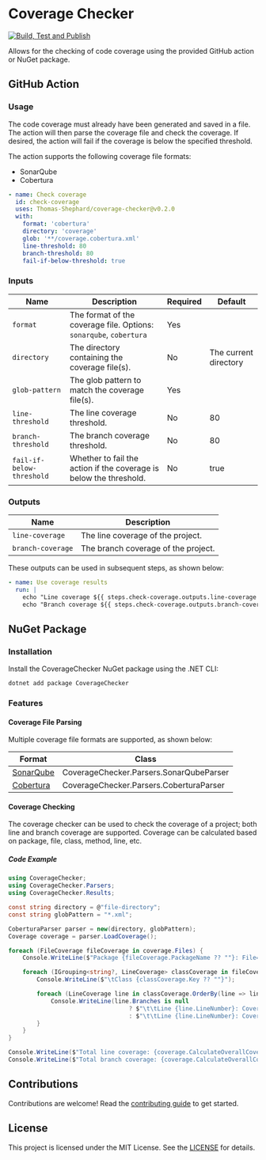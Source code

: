 # Coverage Checker

[![Build, Test and Publish](https://github.com/Thomas-Shephard/coverage-checker/actions/workflows/build-test-and-publish.yml/badge.svg)](https://github.com/Thomas-Shephard/coverage-checker/actions/workflows/build-test-and-publish.yml)

Allows for the checking of code coverage using the provided GitHub action or NuGet package.

## GitHub Action

### Usage

The code coverage must already have been generated and saved in a file. The action will then parse the coverage file and check the coverage. If desired, the action will fail if the coverage is below the specified threshold.

The action supports the following coverage file formats:

- SonarQube
- Cobertura

```yaml
- name: Check coverage
  id: check-coverage
  uses: Thomas-Shephard/coverage-checker@v0.2.0
  with:
    format: 'cobertura'
    directory: 'coverage'
    glob: '**/coverage.cobertura.xml'
    line-threshold: 80
    branch-threshold: 80
    fail-if-below-threshold: true
```

### Inputs
| Name                      | Description                                                        | Required | Default               |
|---------------------------|--------------------------------------------------------------------|----------|-----------------------|
| `format`                  | The format of the coverage file. Options: `sonarqube`, `cobertura` | Yes      |                       |
| `directory`               | The directory containing the coverage file(s).                     | No       | The current directory |
| `glob-pattern`            | The glob pattern to match the coverage file(s).                    | Yes      |                       |
| `line-threshold`          | The line coverage threshold.                                       | No       | 80                    |
| `branch-threshold`        | The branch coverage threshold.                                     | No       | 80                    |
| `fail-if-below-threshold` | Whether to fail the action if the coverage is below the threshold. | No       | true                  |

### Outputs
| Name              | Description                         |
|-------------------|-------------------------------------|
| `line-coverage`   | The line coverage of the project.   |
| `branch-coverage` | The branch coverage of the project. |

These outputs can be used in subsequent steps, as shown below:

```yaml
- name: Use coverage results
  run: |
    echo "Line coverage ${{ steps.check-coverage.outputs.line-coverage }}"
    echo "Branch coverage ${{ steps.check-coverage.outputs.branch-coverage }}"
```

## NuGet Package

### Installation

Install the CoverageChecker NuGet package using the .NET CLI:

```
dotnet add package CoverageChecker
```

### Features

#### Coverage File Parsing

Multiple coverage file formats are supported, as shown below:

| Format                                                                                                            | Class                                   |
|-------------------------------------------------------------------------------------------------------------------|-----------------------------------------|
| [SonarQube](https://docs.sonarsource.com/sonarqube/latest/analyzing-source-code/test-coverage/generic-test-data/) | CoverageChecker.Parsers.SonarQubeParser |
| [Cobertura](https://github.com/cobertura/web/blob/master/htdocs/xml/coverage-04.dtd)                              | CoverageChecker.Parsers.CoberturaParser |

#### Coverage Checking

The coverage checker can be used to check the coverage of a project; both line and branch coverage are supported. Coverage can be calculated based on package, file, class, method, line, etc.

##### Code Example

```csharp
using CoverageChecker;
using CoverageChecker.Parsers;
using CoverageChecker.Results;

const string directory = @"file-directory";
const string globPattern = "*.xml";

CoberturaParser parser = new(directory, globPattern);
Coverage coverage = parser.LoadCoverage();

foreach (FileCoverage fileCoverage in coverage.Files) {
    Console.WriteLine($"Package {fileCoverage.PackageName ?? ""}: File={fileCoverage.Path} Lines={fileCoverage.Lines.Count}");

    foreach (IGrouping<string?, LineCoverage> classCoverage in fileCoverage.Lines.GroupBy(line => line.ClassName)) {
        Console.WriteLine($"\tClass {classCoverage.Key ?? ""}");

        foreach (LineCoverage line in classCoverage.OrderBy(line => line.LineNumber)) {
            Console.WriteLine(line.Branches is null
                                  ? $"\t\tLine {line.LineNumber}: Covered={(line.IsCovered ? "Yes" : "No")}"
                                  : $"\t\tLine {line.LineNumber}: Covered={(line.IsCovered ? "Yes" : "No")}, Branches=({line.CoveredBranches}/{line.Branches})");
        }
    }
}

Console.WriteLine($"Total line coverage: {coverage.CalculateOverallCoverage():P1}");
Console.WriteLine($"Total branch coverage: {coverage.CalculateOverallCoverage(CoverageType.Branch):P1}");

```

## Contributions

Contributions are welcome! Read the [contributing guide](CONTRIBUTING.md) to get started.

## License

This project is licensed under the MIT License. See the [LICENSE](LICENSE) for details.